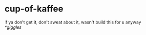 # cup-of-kaffee

if ya don't get it, don't sweat about it, wasn't build this for u anyway *\*giggles*
